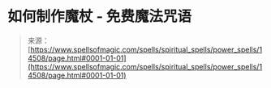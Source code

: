 <!--yml

category: 未分类

date: 2024-06-12 18:53:27

-->

# 如何制作魔杖 - 免费魔法咒语

> 来源：[https://www.spellsofmagic.com/spells/spiritual_spells/power_spells/14508/page.html#0001-01-01](https://www.spellsofmagic.com/spells/spiritual_spells/power_spells/14508/page.html#0001-01-01)
